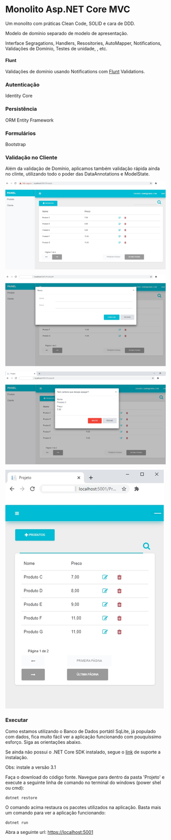 # Monolito Asp.NET Core MVC

Um monolito com práticas Clean Code, SOLID e cara de DDD. 

Modelo de domínio separado de modelo de apresentação. 

Interface Segragations, Handlers, Resositories, AutoMapper, Notifications, Validações de Domínio, Testes de unidade, , etc.

#### Flunt
Validações de domínio usando Notifications com [Flunt](https://github.com/andrebaltieri/flunt) Validations.

### Autenticação 
Identity Core

### Persistência 
ORM Entity Framework

### Formulários
Bootstrap

### Validação no Cliente
Além da validação de Domínio, aplicamos também validação rápida ainda no clinte, utilizando todo o poder das DataAnnotations e ModelState.


![alt text](src/Projeto/wwwroot/images/01.jpg?raw=true=250x250 "Title")

![alt text](src/Projeto/wwwroot/images/02.jpg?raw=true=250x250 "Title")

![alt text](src/Projeto/wwwroot/images/03.jpg?raw=true=250x250 "Title")

![alt text](src/Projeto/wwwroot/images/04.jpg?raw=true=250x250 "Title")



### Executar
Como estamos utilizando o Banco de Dados portátil SqLite, já populado com dados, fica muito fácil ver a aplicação funcionando com pouquíssimo esforço. Siga as orientações abaixo.

Se ainda não possui o .NET Core SDK instalado, segue o [link](https://docs.microsoft.com/pt-br/dotnet/core/install/windows?tabs=netcore31) de suporte a instalação.

Obs: instale a versão 3.1

Faça o download do código fonte. Navegue para dentro da pasta 'Projeto' e execute a seguinte linha de comando no terminal do windows (power shel ou cmd):

```
dotnet restore
```

O comando acima restaura os pacotes utilizados na aplicação. Basta mais um comando para ver a aplicação funcionando:

```
dotnet run
```

Abra a seguinte url:
[https://localhost:5001](https://localhost:5001) 






